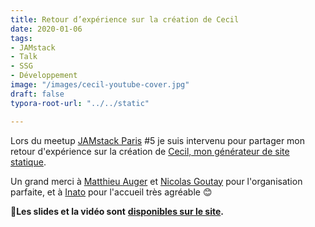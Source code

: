 ```yaml
---
title: Retour d’expérience sur la création de Cecil
date: 2020-01-06
tags:
- JAMstack
- Talk
- SSG
- Développement
image: "/images/cecil-youtube-cover.jpg"
draft: false
typora-root-url: "../../static"

---
```

Lors du meetup [JAMstack Paris](https://jamstack.paris) #5 je suis intervenu pour partager mon retour d'expérience sur la création de [Cecil, mon générateur de site statique](https://arnaudligny.fr/talks/cecil-mon-generateur-de-site-statique).

Un grand merci à [Matthieu Auger](https://twitter.com/matthieuauger) et [Nicolas Goutay](https://twitter.com/phacks) pour l'organisation parfaite, et à [Inato](https://twitter.com/inatohealth) pour l'accueil très agréable 😊

🍿**Les slides et la vidéo sont** [**disponibles sur le site**](/talks/cecil-mon-generateur-de-site-statique)**.**